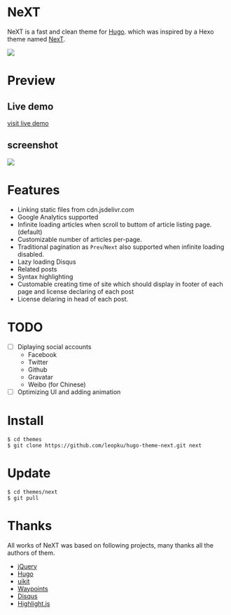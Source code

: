 # NeXT

NeXT is a fast and clean theme for [Hugo](http://gohugo.io/).
 which was inspired by a Hexo theme named [NexT](https://github.com/iissnan/hexo-theme-next).

![](https://img.shields.io/badge/hugo-0.14%2B-brightgreen.svg?style=flat-square)

# Preview

## Live demo

[visit live demo](http://www.himysql.com)

## screenshot

![](https://raw.githubusercontent.com/leopku/hugo-theme-next/master/images/tn.png)

# Features
- Linking static files from cdn.jsdelivr.com
- Google Analytics supported
- Infinite loading articles when scroll to buttom of article listing page.(default)
- Customizable number of articles per-page.
- Traditional pagination as `Prev`/`Next` also supported when infinite loading disabled.
- Lazy loading Disqus
- Related posts
- Syntax highlighting
- Customable creating time of site which should display in footer of each page and license declaring of each post
- License delaring in head of each post.

# TODO

- [ ] Diplaying social accounts
  - Facebook
  - Twitter
  - Github
  - Gravatar
  - Weibo (for Chinese)
- [ ] Optimizing UI and adding animation

# Install

```shell
$ cd themes
$ git clone https://github.com/leopku/hugo-theme-next.git next
```

# Update

```shell
$ cd themes/next
$ git pull
```

# Thanks

All works of NeXT was based on following projects, many thanks all the authors of them.

* [jQuery](http://jquery.com)
* [Hugo](http://gohugo.io/)
* [uikit](http://getuikit.com/)
* [Waypoints](http://imakewebthings.com/waypoints/)
* [Disqus](http://disqus.com)
* [Highlight.js](https://highlightjs.org/)
